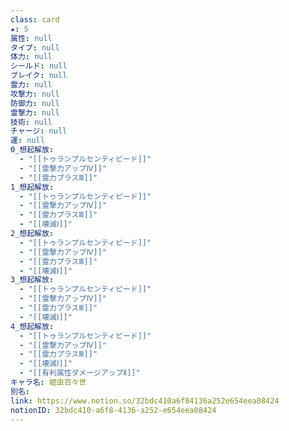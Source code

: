 ```yaml
---
class: card
★: 5
属性: null
タイプ: null
体力: null
シールド: null
ブレイク: null
霊力: null
攻撃力: null
防御力: null
霊撃力: null
技術: null
チャージ: null
運: null
0_想起解放:
  - "[[トゥランプルセンティピード]]"
  - "[[霊撃力アップⅣ]]"
  - "[[霊力プラスⅢ]]"
1_想起解放:
  - "[[トゥランプルセンティピード]]"
  - "[[霊撃力アップⅣ]]"
  - "[[霊力プラスⅢ]]"
  - "[[壊滅Ⅰ]]"
2_想起解放:
  - "[[トゥランプルセンティピード]]"
  - "[[霊撃力アップⅣ]]"
  - "[[霊力プラスⅢ]]"
  - "[[壊滅Ⅰ]]"
3_想起解放:
  - "[[トゥランプルセンティピード]]"
  - "[[霊撃力アップⅣ]]"
  - "[[霊力プラスⅢ]]"
  - "[[壊滅Ⅰ]]"
4_想起解放:
  - "[[トゥランプルセンティピード]]"
  - "[[霊撃力アップⅣ]]"
  - "[[霊力プラスⅢ]]"
  - "[[壊滅Ⅰ]]"
  - "[[有利属性ダメージアップⅡ]]"
キャラ名: 姫虫百々世
別名: 
link: https://www.notion.so/32bdc410a6f84136a252e654eea08424
notionID: 32bdc410-a6f8-4136-a252-e654eea08424
---
```

